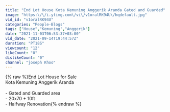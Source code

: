 ```yaml
---
title: "End Lot House Kota Kemuning Anggerik Aranda Gated and Guarded"
image: "https:\/\/i.ytimg.com\/vi\/v1oralRK94U\/hqdefault.jpg"
vid_id: "v1oralRK94U"
categories: "People-Blogs"
tags: ["House","Kemuning","Anggerik"]
date: "2021-11-03T06:53:37+03:00"
vid_date: "2021-09-14T19:44:57Z"
duration: "PT18S"
viewcount: "12"
likeCount: "0"
dislikeCount: "0"
channel: "joseph Khoo"
---
```

{% raw %}End Lot House for Sale<br />Kota Kemuning Anggerik Aranda<br /><br />- Gated and Guarded area<br />- 20x70 + 10ft<br />- Halfway Renovation{% endraw %}

